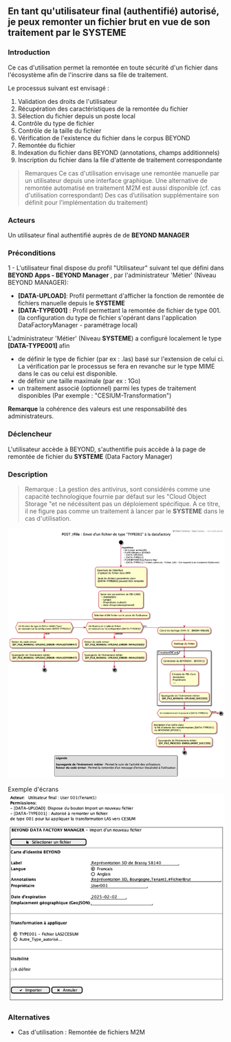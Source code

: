 
## En tant qu'utilisateur final (authentifié) autorisé, je peux remonter un fichier brut en vue de son traitement par le SYSTEME

### Introduction

Ce cas d'utilisation permet la remontée en toute sécurité d'un fichier dans l'écosystème afin de l'inscrire dans sa file de traitement.

Le processus suivant est envisagé :

1. Validation des droits de l'utilisateur
2. Récupération des caractéristiques de la remontée du fichier
3. Sélection du fichier depuis un poste local
4. Contrôle du type de fichier
5. Contrôle de la taille du fichier
6. Vérification de l'existence du fichier dans le corpus BEYOND
7. Remontée du fichier
8. Indexation du fichier dans BEYOND (annotations, champs additionnels)
9. Inscription du fichier dans la file d'attente de traitement correspondante

>Remarques
>Ce cas d'utilisation envisage une remontée manuelle par un utilisateur depuis une interface graphique. Une alternative de remontée automatisé en traitement M2M est aussi disponible (cf. cas d'utilisation correspondant)
> Des cas d’utilisation supplémentaire son définit pour l'implémentation du traitement)

### Acteurs

Un utilisateur final authentifié auprès de de **BEYOND MANAGER**

### Préconditions

1 - L'utilisateur final dispose du profil "Utilisateur" suivant tel que défini dans **BEYOND Apps - BEYOND Manager** , par l'administrateur 'Métier' (Niveau BEYOND MANAGER):

- **[DATA-UPLOAD]**: Profil permettant d'afficher la fonction de remontée de fichiers manuelle depuis le **SYSTEME**
- **[DATA-TYPE001]** : Profil permettant la remontée de fichier de type 001. (la configuration du type de fichier s'opérant dans l'application DataFactoryManager - paramétrage local)

L'administrateur 'Métier' (Niveau **SYSTEME**) a configuré localement le type **[DATA-TYPE001]** afin

- de définir le type de fichier (par ex : .las) basé sur l'extension de celui ci. La vérification par le processus se fera en revanche sur le type MIME dans le cas ou celui est disponible.
- de définir une taille maximale (par ex : 1Go)
- un traitement associé (optionnel) parmi les types de traitement disponibles (Par exemple : "CESIUM-Transformation")
  
**Remarque** la cohérence des valeurs est une responsabilité des administrateurs.

### Déclencheur

L'utilisateur accède à BEYOND, s'authentifie puis accède à la page de remontée de fichier du **SYSTEME** (Data Factory Manager)

### Description

>Remarque : La gestion des antivirus, sont considérés comme une capacité technologique fournie par défaut sur les "Cloud Object Storage "et ne nécéssitent pas un déploiement spécifique. A ce titre, il ne figure pas comme un traitement à lancer par le **SYSTEME** dans le cas d'utilisation.

![Cas d'utilisation](./images/0250.UCase-UPLOAD-File.png)

Exemple d'écrans 
![Ecran](./images/0250.UCase-UPLOAD-File-screen_orientations001.png)

### Alternatives

- Cas d'utilisation : Remontée de fichiers M2M
